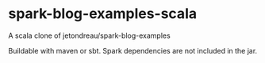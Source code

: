 # spark-blog-examples-scala
A scala clone of jetondreau/spark-blog-examples

Buildable with maven or sbt. Spark dependencies are not included in the jar.
